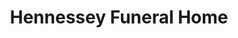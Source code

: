 ---
title: "Hennessey Funeral Home"
url: /spokane/hennessey-funeral-home/
shop: funeral directors
---